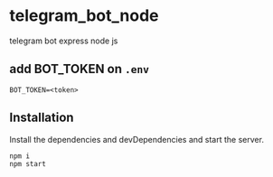 # telegram_bot_node
telegram bot express node js


## add BOT_TOKEN on ```.env```

```BOT_TOKEN=<token>```

## Installation

Install the dependencies and devDependencies and start the server.

```sh
npm i
npm start
```
